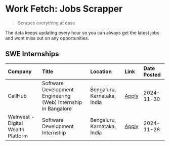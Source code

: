 # Work Fetch: Jobs Scrapper
> Scrapes everything at ease

The data keeps updating every hour so you can always get the latest jobs and wont miss out on any opportunities.

## SWE Internships
<!--START_SECTION:workfetch-->
| Company                            | Title                                                          | Location                    | Link                                                                                                                                                                                                                            | Date Posted   |
|:-----------------------------------|:---------------------------------------------------------------|:----------------------------|:--------------------------------------------------------------------------------------------------------------------------------------------------------------------------------------------------------------------------------|:--------------|
| CallHub                            | Software Development Engineering (Web) Internship in Bangalore | Bengaluru, Karnataka, India | [Apply](https://in.linkedin.com/jobs/view/software-development-engineering-web-internship-in-bangalore-at-callhub-4088325113?position=3&pageNum=0&refId=e%2BpXksmNrFkIi8VbFeVh4A%3D%3D&trackingId=ftYDzrksXrnT8ODL9T27Gg%3D%3D) | 2024-11-30    |
| WeInvest - Digital Wealth Platform | Software Development Internship                                | Bengaluru, Karnataka, India | [Apply](https://in.linkedin.com/jobs/view/software-development-internship-at-weinvest-digital-wealth-platform-4087292999?position=2&pageNum=0&refId=e%2BpXksmNrFkIi8VbFeVh4A%3D%3D&trackingId=0kghrF7n%2FZtZYaI1UGB5Ag%3D%3D)   | 2024-11-28    |
<!--END_SECTION:workfetch-->
